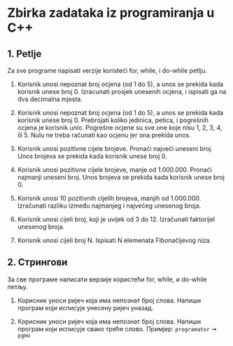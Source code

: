 # Zbirka zadataka iz programiranja u C++

## 1. Petlje

Za sve programe napisati verzije koristeći for, while, i do-while petlju.

1. Korisnik unosi nepoznat broj ocjena (od 1 do 5), a unos se prekida kada korisnik unese broj 0. Izracunati prosjek unesenih ocjena, i ispisati ga na dva decimalna mjesta.

2. Korisnik unosi nepoznat broj ocjena (od 1 do 5), a unos se prekida kada korisnik unese broj 0. Prebrojati koliko jedinica, petica, i pogrešnih ocjena je korisnik unio. Pogrešne ocjene su sve one koje nisu 1, 2, 3, 4, ili 5. Nulu ne treba računati kao ocjenu jer ona prekida unos.

3. Korisnik unosi pozitivne cijele brojeve. Pronaći najveći uneseni broj. Unos brojeva se prekida kada korisnik unese broj 0.

4. Korisnik unosi pozitivne cijele brojeve, manje od 1.000.000. Pronaći najmanji uneseni broj. Unos brojeva se prekida kada korisnik unese broj 0.

5. Korisnik unosi 10 pozitivnih cijelih brojeva, manjih od 1.000.000. Izračunati razliku između najmanjeg i najvećeg unesenog broja.

6. Korisnik unosi cijeli broj, koji je uvijek od 3 do 12. Izračunati faktorijel unesenog broja.

7. Korisnik unosi cijeli broj N. Ispisati N elemenata Fibonačijevog niza.

## 2. Стрингови

За све програме написати верзије користећи for, while, и do-while петљу.

1. Корисник уноси ријеч која има непознат број слова. Напиши програм који исписује унесену ријеч уназад.

2. Корисник уноси ријеч која има непознат број слова. Напиши програм који исписује свако треће слово. Примјер: `programator` ⇝ `pgmo`
